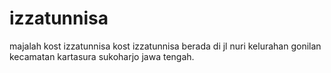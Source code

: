 # izzatunnisa
majalah kost izzatunnisa
kost izzatunnisa berada di jl nuri kelurahan gonilan kecamatan kartasura sukoharjo jawa tengah.


